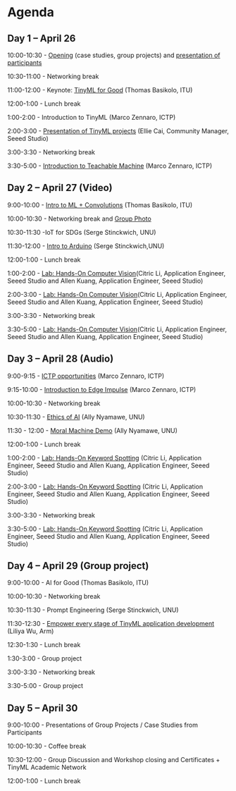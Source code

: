 #  Agenda

## **Day 1 – April 26**

10:00-10:30 - [Opening](https://github.com/marcozennaro/ICTP-UNU-TinyML/blob/main/Syllabus.pdf) (case studies, group projects) and [presentation of participants](https://padlet.com/marcozennaro/ictp-unu-workshop-on-tinyml-for-sustainable-development-7n4fxbg8eu6xsg5g) 

10:30-11:00 - Networking break

11:00-12:00 - Keynote: [TinyML for Good](https://github.com/marcozennaro/ICTP-UNU-TinyML/blob/main/tinyML%20for_Good_2024_UNU-ICTP-tinyML-workshop_Macau_Thomas.pdf) (Thomas Basikolo, ITU) 

12:00-1:00 - Lunch break

1:00-2:00 - Introduction to TinyML (Marco Zennaro, ICTP)

2:00-3:00 - [Presentation of TinyML projects](https://github.com/marcozennaro/ICTP-UNU-TinyML/blob/main/Ellie%20Cai_Seeed%20TinyML%20for%20SDGs_20240417.pdf) (Ellie Cai, Community Manager, Seeed Studio)

3:00-3:30 - Networking break

3:30-5:00  - [Introduction to Teachable Machine](https://github.com/marcozennaro/ICTP-UNU-TinyML/blob/main/Teachable_Machine.pdf) (Marco Zennaro, ICTP)

## Day 2 – April 27 (Video)

9:00-10:00 - [Intro to ML + Convolutions](https://github.com/marcozennaro/ICTP-UNU-TinyML/blob/main/Intro%20to%20ML%20and%20Computer%20Vision_tinyML%20Workshop_v3.pdf) (Thomas Basikolo, ITU)

10:00-10:30 - Networking break and [Group Photo](https://photos.app.goo.gl/CJ2ZxtKMmJMA41d16)

10:30-11:30 -IoT for SDGs (Serge Stinckwich, UNU) 

11:30-12:00 - [Intro to Arduino](https://github.com/marcozennaro/ICTP-UNU-TinyML/blob/main/1-Arduino-Tutorial.pdf) (Serge Stinckwich,UNU)

12:00-1:00 - Lunch break

1:00-2:00 - [Lab: Hands-On Computer Vision](https://github.com/marcozennaro/ICTP-UNU-TinyML/blob/main/Hands-on%20Computer%20Vision.pdf)(Citric Li, Application Engineer, Seeed Studio and Allen Kuang, Application Engineer, Seeed Studio)

2:00-3:00 - [Lab: Hands-On Computer Vision](https://github.com/marcozennaro/ICTP-UNU-TinyML/blob/main/Hands-on%20Computer%20Vision.pdf)(Citric Li, Application Engineer, Seeed Studio and Allen Kuang, Application Engineer, Seeed Studio)

3:00-3:30 - Networking break

3:30-5:00 - [Lab: Hands-On Computer Vision](https://github.com/marcozennaro/ICTP-UNU-TinyML/blob/main/Hands-on%20Computer%20Vision.pdf)(Citric Li, Application Engineer, Seeed Studio and Allen Kuang, Application Engineer, Seeed Studio)

## Day 3 – April 28 (Audio)

9:00-9:15 - [ICTP opportunities](https://github.com/marcozennaro/ICTP-UNU-TinyML/blob/main/ICTP_2024.pdf) (Marco Zennaro, ICTP)

9:15-10:00 - [Introduction to Edge Impulse](https://github.com/marcozennaro/ICTP-UNU-TinyML/blob/main/Intro_Edge_Impulse.pdf) (Marco Zennaro, ICTP)

10:00-10:30 - Networking break

10:30-11:30 - [Ethics of AI](https://github.com/marcozennaro/ICTP-UNU-TinyML/blob/main/Ethics-Ally.pdf) (Ally Nyamawe, UNU)

11:30 - 12:00 - [Moral Machine Demo](https://www.moralmachine.net/) (Ally Nyamawe, UNU)

12:00-1:00 - Lunch break

1:00-2:00 - [Lab: Hands-On Keyword Spotting](https://github.com/marcozennaro/ICTP-UNU-TinyML/blob/main/Hands-on%20KWS.pdf) (Citric Li, Application Engineer, Seeed Studio and Allen Kuang, Application Engineer, Seeed Studio)

2:00-3:00 - [Lab: Hands-On Keyword Spotting](https://github.com/marcozennaro/ICTP-UNU-TinyML/blob/main/Hands-on%20KWS.pdf)  (Citric Li, Application Engineer, Seeed Studio and Allen Kuang, Application Engineer, Seeed Studio)

3:00-3:30 - Networking break

3:30-5:00 - [Lab: Hands-On Keyword Spotting](https://github.com/marcozennaro/ICTP-UNU-TinyML/blob/main/Hands-on%20KWS.pdf)  (Citric Li, Application Engineer, Seeed Studio and Allen Kuang, Application Engineer, Seeed Studio)

## Day 4 – April 29 (Group project)

9:00-10:00 -  AI for Good (Thomas Basikolo, ITU)

10:00-10:30 - Networking break

10:30-11:30 - Prompt Engineering (Serge Stinckwich, UNU) 

11:30-12:30 - [Empower every stage of TinyML application development](https://github.com/marcozennaro/ICTP-UNU-TinyML/blob/main/Empower%20every%20stage%20of%20TinyML%20application%20development.pdf) (Liliya Wu, Arm)

12:30-1:30 - Lunch break

1:30-3:00 - Group project

3:00-3:30 - Networking break

3:30-5:00 - Group project

## Day 5 – April 30

9:00-10:00 - Presentations of Group Projects / Case Studies from Participants

10:00-10:30 - Coffee break

10:30-12:00 - Group Discussion and Workshop closing and Certificates + TinyML Academic Network

12:00-1:00 - Lunch break
